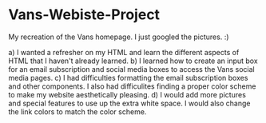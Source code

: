 # Vans-Webiste-Project

My recreation of the Vans homepage. I just googled the pictures. :)

a) I wanted a refresher on my HTML and learn the different aspects of HTML that I haven't already learned.
b) I learned how to create an input box for an email subscription and social media boxes to access the Vans social media pages.
c) I had difficulties formatting the email subscription boxes and other components. I also had difficulites finding a proper color scheme to make my website aesthetically pleasing.
d) I would add more pictures and special features to use up the extra white space. I would also change the link colors to match the color scheme.
